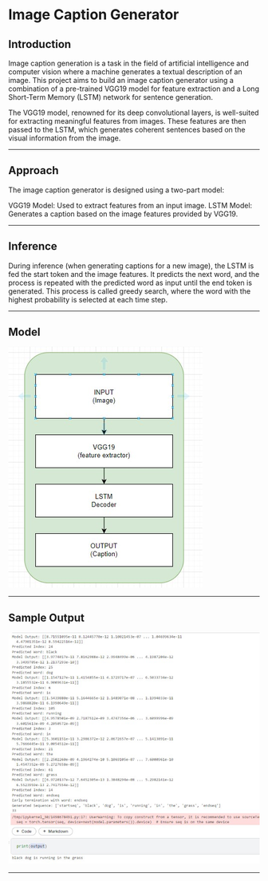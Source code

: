 # Image Caption Generator
## Introduction
Image caption generation is a task in the field of artificial intelligence and computer vision where a machine generates a textual description of an image. This project aims to build an image caption generator using a combination of a pre-trained VGG19 model for feature extraction and a Long Short-Term Memory (LSTM) network for sentence generation.

The VGG19 model, renowned for its deep convolutional layers, is well-suited for extracting meaningful features from images. These features are then passed to the LSTM, which generates coherent sentences based on the visual information from the image.

---

## Approach
The image caption generator is designed using a two-part model:

VGG19 Model: Used to extract features from an input image.
LSTM Model: Generates a caption based on the image features provided by VGG19.

---

## Inference
During inference (when generating captions for a new image), the LSTM is fed the start token and the image features. It predicts the next word, and the process is repeated with the predicted word as input until the end token is generated. This process is called greedy search, where the word with the highest probability is selected at each time step.

---
## Model
![img1](https://github.com/SwamySaxena/image_caption_generator/blob/master/image1.jpg)

---
## Sample Output
![img2](https://github.com/SwamySaxena/image_caption_generator/blob/master/image2.jpg)

---
